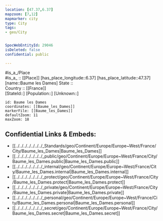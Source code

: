 ```yaml
---
location: [47.37,6.37] 
mapzoom: [7,12] 
mapmarker: city 
type: City
tags:
- geo/City


SpocWebEntityId: 29046
isDeleted: false
confidential: public

---
```

#is_a_/Place  
#is_a_ :: [[Place]] 
[has_place_longitude::6.37] 
[has_place_latitude::47.37] 
[name::Baume les Dames] 
State ::  
Country :: [[France]]  
[StateId::] 
[Population::] 
[Unknown::] 


```leaflet
id: Baume les Dames
coordinates: [[Baume_les_Dames]] 
markerFile: [[Baume_les_Dames]] 
defaultZoom: 11 
maxZoom: 18
```


## Confidential Links & Embeds: 
- [[../../../../../../../_Standards/geo/Continent/Europe/Europe~West/France/City/Baume_les_Dames|Baume_les_Dames]] 
- [[../../../../../../../_public/geo/Continent/Europe/Europe~West/France/City/Baume_les_Dames.public|Baume_les_Dames.public]] 
- [[../../../../../../../_internal/geo/Continent/Europe/Europe~West/France/City/Baume_les_Dames.internal|Baume_les_Dames.internal]] 
- [[../../../../../../../_protect/geo/Continent/Europe/Europe~West/France/City/Baume_les_Dames.protect|Baume_les_Dames.protect]] 
- [[../../../../../../../_private/geo/Continent/Europe/Europe~West/France/City/Baume_les_Dames.private|Baume_les_Dames.private]] 
- [[../../../../../../../_personal/geo/Continent/Europe/Europe~West/France/City/Baume_les_Dames.personal|Baume_les_Dames.personal]] 
- [[../../../../../../../_secret/geo/Continent/Europe/Europe~West/France/City/Baume_les_Dames.secret|Baume_les_Dames.secret]] 

